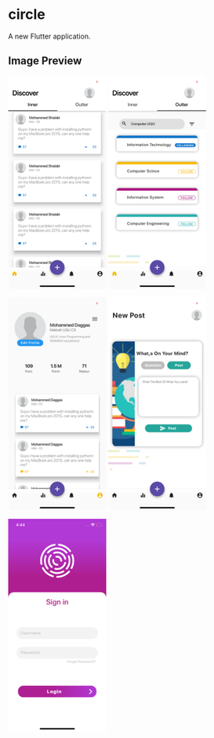 # circle

A new Flutter application.

## Image Preview

<img src="assets/images/Discover-inner.png" width="200" hieght="400" >       <img src="assets/images/Discover-outter.png" width="200" hieght="400" >

<img src="assets/images/profile.png" width="200" hieght="400" >       <img src="assets/images/post.png" width="200" hieght="400" >

<img src="assets/images/signIn.png" width="200" hieght="400" >
